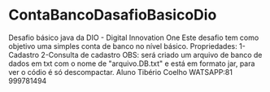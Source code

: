 # ContaBancoDasafioBasicoDio
Desafio básico java da DIO - Digital Innovation One
Este desafio tem como objetivo uma simples conta de banco no nível básico.
Propriedades:
1-Cadastro
2-Consulta de cadastro
OBS: será criado um arquivo de banco de dados em txt com o nome de "arquivo.DB.txt" e está em formato jar, para ver o códio é só descompactar. 
Aluno Tibério Coelho
WATSAPP:81 999781494 
